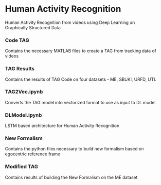 # Human Activity Recognition

Human Activity Recognition from videos using Deep Learning on Graphically Structured Data

### Code TAG
Contains the necessary MATLAB files to create a TAG from tracking data of videos
### TAG Results
Contains the results of TAG Code on four datasets - ME, SBUKI, URFD, UTI.
### TAG2Vec.ipynb 
Converts the TAG model into vectorized format to use as input to DL model
### DLModel.ipynb
LSTM based architecture for Human Activity Recognition 
### New Formalism
Contains the python files necessary to build new formalism based on egocentric reference frame
### Modified TAG
Contains results of building the New Formalism on the ME dataset
